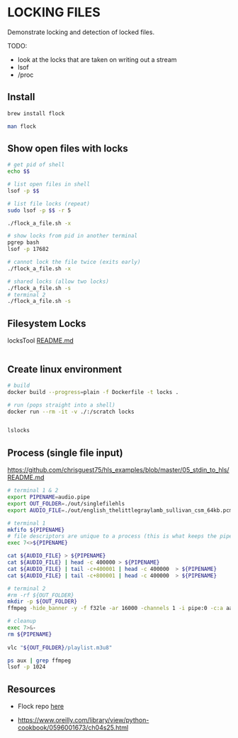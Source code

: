 # LOCKING FILES

Demonstrate locking and detection of locked files.

TODO:

* look at the locks that are taken on writing out a stream
* lsof
* /proc

## Install

```sh
brew install flock

man flock
```

## Show open files with locks

```bash
# get pid of shell
echo $$

# list open files in shell
lsof -p $$

# list file locks (repeat)
sudo lsof -p $$ -r 5  

./flock_a_file.sh -x

# show locks from pid in another terminal
pgrep bash    
lsof -p 17682 

# cannot lock the file twice (exits early)
./flock_a_file.sh -x

# shared locks (allow two locks)
./flock_a_file.sh -s
# terminal 2
./flock_a_file.sh -s
```

## Filesystem Locks

locksTool [README.md](./locksTool/README.md)  

```sh
```


## Create linux environment

```sh
# build
docker build --progress=plain -f Dockerfile -t locks .

# run (pops straight into a shell)
docker run --rm -it -v ./:/scratch locks


lslocks
```


## Process (single file input)

https://github.com/chrisguest75/hls_examples/blob/master/05_stdin_to_hls/README.md

```bash
# terminal 1 & 2
export PIPENAME=audio.pipe
export OUT_FOLDER=./out/singlefilehls
export AUDIO_FILE=./out/english_thelittlegraylamb_sullivan_csm_64kb.pcm 

# terminal 1
mkfifo ${PIPENAME}
# file descriptors are unique to a process (this is what keeps the pipe open).
exec 7<>${PIPENAME}

cat ${AUDIO_FILE} > ${PIPENAME}
cat ${AUDIO_FILE} | head -c 400000 > ${PIPENAME}
cat ${AUDIO_FILE} | tail -c+400001 | head -c 400000  > ${PIPENAME}
cat ${AUDIO_FILE} | tail -c+800001 | head -c 400000  > ${PIPENAME}

# terminal 2
#rm -rf ${OUT_FOLDER}
mkdir -p ${OUT_FOLDER}
ffmpeg -hide_banner -y -f f32le -ar 16000 -channels 1 -i pipe:0 -c:a aac -b:a 128k -muxdelay 0 -f hls -hls_time 10 -hls_segment_type mpegts -hls_segment_filename "${OUT_FOLDER}/file%d.ts" "${OUT_FOLDER}/playlist.m3u8" < ${PIPENAME}

# cleanup
exec 7>&-   
rm ${PIPENAME}
 
vlc "${OUT_FOLDER}/playlist.m3u8"

ps aux | grep ffmpeg 
lsof -p 1024 

```


## Resources

* Flock repo [here](https://github.com/discoteq/flock)  

* https://www.oreilly.com/library/view/python-cookbook/0596001673/ch04s25.html



